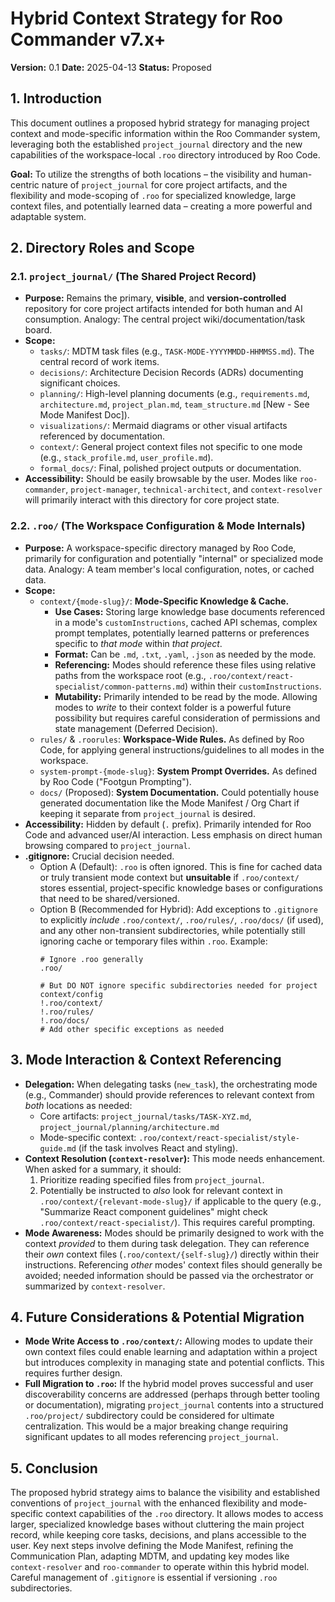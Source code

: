 # Hybrid Context Strategy for Roo Commander v7.x+

**Version:** 0.1
**Date:** 2025-04-13
**Status:** Proposed

## 1. Introduction

This document outlines a proposed hybrid strategy for managing project context and mode-specific information within the Roo Commander system, leveraging both the established `project_journal` directory and the new capabilities of the workspace-local `.roo` directory introduced by Roo Code.

**Goal:** To utilize the strengths of both locations – the visibility and human-centric nature of `project_journal` for core project artifacts, and the flexibility and mode-scoping of `.roo` for specialized knowledge, large context files, and potentially learned data – creating a more powerful and adaptable system.

## 2. Directory Roles and Scope

### 2.1. `project_journal/` (The Shared Project Record)

*   **Purpose:** Remains the primary, **visible**, and **version-controlled** repository for core project artifacts intended for both human and AI consumption. Analogy: The central project wiki/documentation/task board.
*   **Scope:**
    *   `tasks/`: MDTM task files (e.g., `TASK-MODE-YYYYMMDD-HHMMSS.md`). The central record of work items.
    *   `decisions/`: Architecture Decision Records (ADRs) documenting significant choices.
    *   `planning/`: High-level planning documents (e.g., `requirements.md`, `architecture.md`, `project_plan.md`, `team_structure.md` [New - See Mode Manifest Doc]).
    *   `visualizations/`: Mermaid diagrams or other visual artifacts referenced by documentation.
    *   `context/`: General project context files not specific to one mode (e.g., `stack_profile.md`, `user_profile.md`).
    *   `formal_docs/`: Final, polished project outputs or documentation.
*   **Accessibility:** Should be easily browsable by the user. Modes like `roo-commander`, `project-manager`, `technical-architect`, and `context-resolver` will primarily interact with this directory for core project state.

### 2.2. `.roo/` (The Workspace Configuration & Mode Internals)

*   **Purpose:** A workspace-specific directory managed by Roo Code, primarily for configuration and potentially "internal" or specialized mode data. Analogy: A team member's local configuration, notes, or cached data.
*   **Scope:**
    *   `context/{mode-slug}/`: **Mode-Specific Knowledge & Cache.**
        *   **Use Cases:** Storing large knowledge base documents referenced in a mode's `customInstructions`, cached API schemas, complex prompt templates, potentially learned patterns or preferences specific to *that mode* within *that project*.
        *   **Format:** Can be `.md`, `.txt`, `.yaml`, `.json` as needed by the mode.
        *   **Referencing:** Modes should reference these files using relative paths from the workspace root (e.g., `.roo/context/react-specialist/common-patterns.md`) within their `customInstructions`.
        *   **Mutability:** Primarily intended to be read by the mode. Allowing modes to *write* to their context folder is a powerful future possibility but requires careful consideration of permissions and state management (Deferred Decision).
    *   `rules/` & `.roorules`: **Workspace-Wide Rules.** As defined by Roo Code, for applying general instructions/guidelines to all modes in the workspace.
    *   `system-prompt-{mode-slug}`: **System Prompt Overrides.** As defined by Roo Code ("Footgun Prompting").
    *   `docs/` (Proposed): **System Documentation.** Could potentially house generated documentation like the Mode Manifest / Org Chart if keeping it separate from `project_journal` is desired.
*   **Accessibility:** Hidden by default (`.` prefix). Primarily intended for Roo Code and advanced user/AI interaction. Less emphasis on direct human browsing compared to `project_journal`.
*   **.gitignore:** Crucial decision needed.
    *   Option A (Default): `.roo` is often ignored. This is fine for cached data or truly transient mode context but **unsuitable** if `.roo/context/` stores essential, project-specific knowledge bases or configurations that need to be shared/versioned.
    *   Option B (Recommended for Hybrid): Add exceptions to `.gitignore` to explicitly *include* `.roo/context/`, `.roo/rules/`, `.roo/docs/` (if used), and any other non-transient subdirectories, while potentially still ignoring cache or temporary files within `.roo`. Example:
        ```gitignore
        # Ignore .roo generally
        .roo/

        # But DO NOT ignore specific subdirectories needed for project context/config
        !.roo/context/
        !.roo/rules/
        !.roo/docs/
        # Add other specific exceptions as needed
        ```

## 3. Mode Interaction & Context Referencing

*   **Delegation:** When delegating tasks (`new_task`), the orchestrating mode (e.g., Commander) should provide references to relevant context from *both* locations as needed:
    *   Core artifacts: `project_journal/tasks/TASK-XYZ.md`, `project_journal/planning/architecture.md`
    *   Mode-specific context: `.roo/context/react-specialist/style-guide.md` (if the task involves React and styling).
*   **Context Resolution (`context-resolver`):** This mode needs enhancement. When asked for a summary, it should:
    1.  Prioritize reading specified files from `project_journal`.
    2.  Potentially be instructed to *also* look for relevant context in `.roo/context/{relevant-mode-slug}/` if applicable to the query (e.g., "Summarize React component guidelines" might check `.roo/context/react-specialist/`). This requires careful prompting.
*   **Mode Awareness:** Modes should be primarily designed to work with the context *provided* to them during task delegation. They can reference their *own* context files (`.roo/context/{self-slug}/`) directly within their instructions. Referencing *other* modes' context files should generally be avoided; needed information should be passed via the orchestrator or summarized by `context-resolver`.

## 4. Future Considerations & Potential Migration

*   **Mode Write Access to `.roo/context/`:** Allowing modes to update their own context files could enable learning and adaptation within a project but introduces complexity in managing state and potential conflicts. This requires further design.
*   **Full Migration to `.roo`:** If the hybrid model proves successful and user discoverability concerns are addressed (perhaps through better tooling or documentation), migrating `project_journal` contents into a structured `.roo/project/` subdirectory could be considered for ultimate centralization. This would be a major breaking change requiring significant updates to all modes referencing `project_journal`.

## 5. Conclusion

The proposed hybrid strategy aims to balance the visibility and established conventions of `project_journal` with the enhanced flexibility and mode-specific context capabilities of the `.roo` directory. It allows modes to access larger, specialized knowledge bases without cluttering the main project record, while keeping core tasks, decisions, and plans accessible to the user. Key next steps involve defining the Mode Manifest, refining the Communication Plan, adapting MDTM, and updating key modes like `context-resolver` and `roo-commander` to operate within this hybrid model. Careful management of `.gitignore` is essential if versioning `.roo` subdirectories.